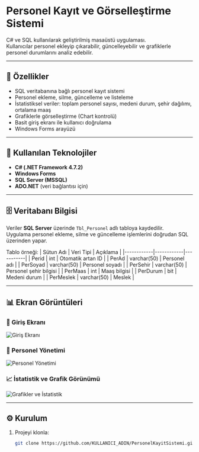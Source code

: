 # Personel Kayıt ve Görselleştirme Sistemi

C# ve SQL kullanılarak geliştirilmiş masaüstü uygulaması.  
Kullanıcılar personel ekleyip çıkarabilir, güncelleyebilir ve grafiklerle personel durumlarını analiz edebilir.

---

## 🚀 Özellikler
- SQL veritabanına bağlı personel kayıt sistemi  
- Personel ekleme, silme, güncelleme ve listeleme  
- İstatistiksel veriler: toplam personel sayısı, medeni durum, şehir dağılımı, ortalama maaş  
- Grafiklerle görselleştirme (Chart kontrolü)  
- Basit giriş ekranı ile kullanıcı doğrulama  
- Windows Forms arayüzü

---

## 🧩 Kullanılan Teknolojiler
- **C# (.NET Framework 4.7.2)**  
- **Windows Forms**  
- **SQL Server (MSSQL)**  
- **ADO.NET** (veri bağlantısı için)

---

## 🗄️ Veritabanı Bilgisi
Veriler **SQL Server** üzerinde `Tbl_Personel` adlı tabloya kaydedilir.  
Uygulama personel ekleme, silme ve güncelleme işlemlerini doğrudan SQL üzerinden yapar.  

Tablo örneği:
| Sütun Adı | Veri Tipi | Açıklama |
|------------|------------|-----------|
| Perid | int | Otomatik artan ID |
| PerAd | varchar(50) | Personel adı |
| PerSoyad | varchar(50) | Personel soyadı |
| PerSehir | varchar(50) | Personel şehir bilgisi |
| PerMaas | int | Maaş bilgisi |
| PerDurum | bit | Medeni durum |
| PerMeslek | varchar(50) | Meslek |

---

## 📊 Ekran Görüntüleri

### 🔐 Giriş Ekranı
![Giriş Ekranı](Images/Ekran%20Görüntüsü%20(559).png)

### 🧾 Personel Yönetimi
![Personel Yönetimi](Images/Ekran%20Görüntüsü%20(560).png)

### 📈 İstatistik ve Grafik Görünümü
![Grafikler ve İstatistik](Images/Ekran%20Görüntüsü%20(561).png)

---

## ⚙️ Kurulum
1. Projeyi klonla:
   ```bash
   git clone https://github.com/KULLANICI_ADIN/PersonelKayitSistemi.git
